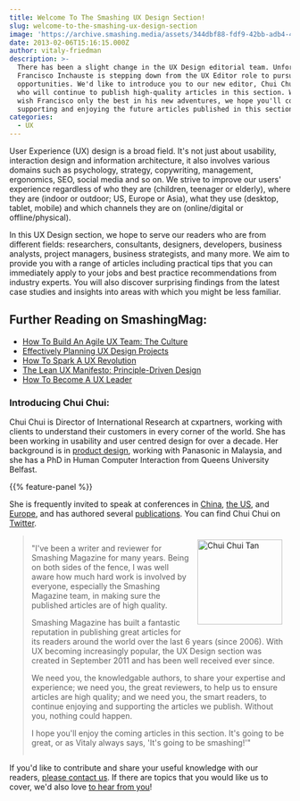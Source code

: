 ```yaml
---
title: Welcome To The Smashing UX Design Section!
slug: welcome-to-the-smashing-ux-design-section
image: 'https://archive.smashing.media/assets/344dbf88-fdf9-42bb-adb4-46f01eedd629/66a6b8be-96a9-4029-a100-648e5c1391aa/illu-uxsection.jpg'
date: 2013-02-06T15:16:15.000Z
author: vitaly-friedman
description: >-
  There has been a slight change in the UX Design editorial team. Unfortunately,
  Francisco Inchauste is stepping down from the UX Editor role to pursue new
  opportunities. We'd like to introduce you to our new editor, Chui Chui Tan,
  who will continue to publish high-quality articles in this section. Whilst we
  wish Francisco only the best in his new adventures, we hope you'll continue
  supporting and enjoying the future articles published in this section.
categories:
  - UX
---
```

User Experience (UX) design is a broad field. It's not just about usability, interaction design and information architecture, it also involves various domains such as psychology, strategy, copywriting, management, ergonomics, SEO, social media and so on. We strive to improve our users' experience regardless of who they are (children, teenager or elderly), where they are (indoor or outdoor; US, Europe or Asia), what they use (desktop, tablet, mobile) and which channels they are on (online/digital or offline/physical).

In this UX Design section, we hope to serve our readers who are from different fields: researchers, consultants, designers, developers, business analysts, project managers, business strategists, and many more. We aim to provide you with a range of articles including practical tips that you can immediately apply to your jobs and best practice recommendations from industry experts. You will also discover surprising findings from the latest case studies and insights into areas with which you might be less familiar.</p>

## <span class="rh">Further Reading</span> on SmashingMag:

*   [How To Build An Agile UX Team: The Culture](https://www.smashingmagazine.com/2011/10/how-to-build-an-agile-ux-team-culture/)
*   [Effectively Planning UX Design Projects](https://www.smashingmagazine.com/2013/01/effectively-planning-ux-design-projects/)
*   [How To Spark A UX Revolution](https://www.smashingmagazine.com/2017/03/spark-ux-revolution/)
*   [The Lean UX Manifesto: Principle-Driven Design](https://www.smashingmagazine.com/2014/01/lean-ux-manifesto-principle-driven-design/)
*   [How To Become A UX Leader](https://www.smashingmagazine.com/2015/04/how-to-become-a-ux-leader/)

### Introducing Chui Chui:

Chui Chui is Director of International Research at cxpartners, working with clients to understand their customers in every corner of the world. She has been working in usability and user centred design for over a decade. Her background is in <a href="https://www.slideshare.net/cxpartners/designing-for-physical-versus-digital-products">product design</a>, working with Panasonic in Malaysia, and she has a PhD in Human Computer Interaction from Queens University Belfast.

{{% feature-panel %}}

She is frequently invited to speak at conferences in <a href="https://www.slideshare.net/cxpartners/web-and-mobile-forms-design-userfriendly-2010-workshop">China</a>, <a href="https://www.slideshare.net/cxpartners/chinese-web-design-patterns-how-and-why-theyre-different">the US</a>, and <a href="https://www.slideshare.net/cxpartners/your-mobile-experience-is-not-theirs-18356203">Europe</a>, and has authored several <a href="https://www.uxbooth.com/articles/mobile-form-design-strategies/">publications</a>. You can find Chui Chui on <a href="https://twitter.com/chuisquared">Twitter</a>.
<blockquote style="overflow: hidden !important"><a href="https://twitter.com/ChuiSquared"><img class="alignright size-full wp-image-106973" style="float: right;padding: 7px 15px" title="Chui Chui Tan" src="https://archive.smashing.media/assets/344dbf88-fdf9-42bb-adb4-46f01eedd629/dba309ef-4266-430b-98ec-fc368a275388/chui-chui-tan-uxdesign-editor.png" alt="Chui Chui Tan" width="152" height="" /></a>

"I've been a writer and reviewer for Smashing Magazine for many years. Being on both sides of the fence, I was well aware how much hard work is involved by everyone, especially the Smashing Magazine team, in making sure the published articles are of high quality.

Smashing Magazine has built a fantastic reputation in publishing great articles for its readers around the world over the last 6 years (since 2006). With UX becoming increasingly popular, the UX Design section was created in September 2011 and has been well received ever since.

We need you, the knowledgable authors, to share your expertise and experience; we need you, the great reviewers, to help us to ensure articles are high quality; and we need you, the smart readers, to continue enjoying and supporting the articles we publish. Without you, nothing could happen.

I hope you'll enjoy the coming articles in this section. It's going to be great, or as Vitaly always says, 'It's going to be smashing!'"</blockquote>

If you'd like to contribute and share your useful knowledge with our readers, <a href="https://www.smashingmagazine.com/write-for-us/">please contact us</a>. If there are topics that you would like us to cover, we'd also love <a href="//www.smashingmagazine.com/contact/">to hear from you</a>!

